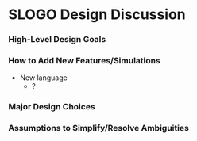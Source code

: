 # SLOGO Design Discussion

### High-Level Design Goals

### How to Add New Features/Simulations
* New language
	* ?
	
### Major Design Choices

### Assumptions to Simplify/Resolve Ambiguities